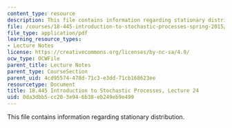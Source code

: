 ```yaml
---
content_type: resource
description: This file contains information regarding stationary distribution.
file: /courses/18-445-introduction-to-stochastic-processes-spring-2015/0da3dbb5cc203e946b38eb249eb9e499_MIT18_445S15_lecture24.pdf
file_type: application/pdf
learning_resource_types:
- Lecture Notes
license: https://creativecommons.org/licenses/by-nc-sa/4.0/
ocw_type: OCWFile
parent_title: Lecture Notes
parent_type: CourseSection
parent_uid: 4cd95574-478d-71c3-e3dd-71cb168623ee
resourcetype: Document
title: 18.445 Introduction to Stochastic Processes, Lecture 24
uid: 0da3dbb5-cc20-3e94-6b38-eb249eb9e499
---
```

This file contains information regarding stationary distribution.